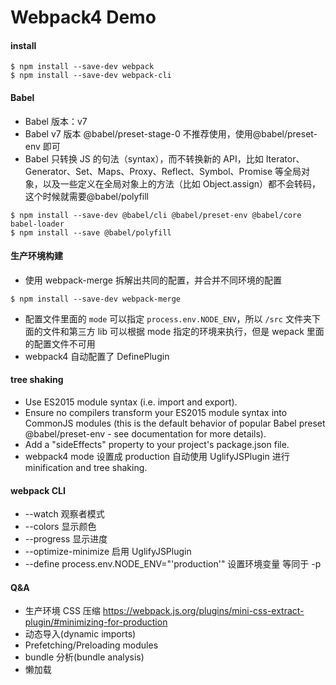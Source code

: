 # Webpack4 Demo

#### install
```shell
$ npm install --save-dev webpack
$ npm install --save-dev webpack-cli
```

#### Babel

- Babel 版本：v7
- Babel v7 版本 @babel/preset-stage-0 不推荐使用，使用@babel/preset-env 即可
- Babel 只转换 JS 的句法（syntax），而不转换新的 API，比如 Iterator、Generator、Set、Maps、Proxy、Reflect、Symbol、Promise 等全局对象，以及一些定义在全局对象上的方法（比如 Object.assign）都不会转码，这个时候就需要@babel/polyfill

```shell
$ npm install --save-dev @babel/cli @babel/preset-env @babel/core babel-loader
$ npm install --save @babel/polyfill
```

#### 生产环境构建

- 使用 webpack-merge 拆解出共同的配置，并合并不同环境的配置

```shell
$ npm install --save-dev webpack-merge
```

- 配置文件里面的 `mode` 可以指定 `process.env.NODE_ENV`，所以 `/src` 文件夹下面的文件和第三方 lib 可以根据 mode 指定的环境来执行，但是 wepack 里面的配置文件不可用
- webpack4 自动配置了 DefinePlugin

#### tree shaking

- Use ES2015 module syntax (i.e. import and export).
- Ensure no compilers transform your ES2015 module syntax into CommonJS modules (this is the default behavior of popular Babel preset @babel/preset-env - see documentation for more details).
- Add a "sideEffects" property to your project's package.json file.
- webpack4 mode 设置成 production 自动使用 UglifyJSPlugin 进行 minification and tree shaking.

#### webpack CLI

- --watch 观察者模式
- --colors 显示颜色
- --progress 显示进度
- --optimize-minimize 启用 UglifyJSPlugin
- --define process.env.NODE_ENV="'production'" 设置环境变量 等同于 -p

#### Q&A

- 生产环境 CSS 压缩 https://webpack.js.org/plugins/mini-css-extract-plugin/#minimizing-for-production
- 动态导入(dynamic imports)
- Prefetching/Preloading modules
- bundle 分析(bundle analysis)
- 懒加载